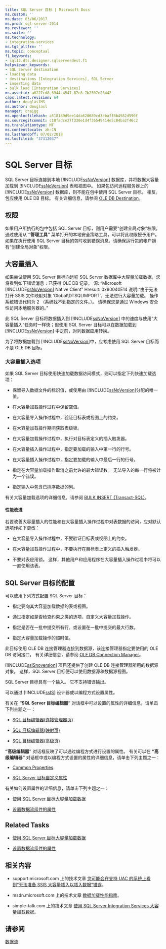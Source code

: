 ```yaml
---
title: SQL Server 目标 | Microsoft Docs
ms.custom: ''
ms.date: 03/06/2017
ms.prod: sql-server-2014
ms.reviewer: ''
ms.suite: ''
ms.technology:
- integration-services
ms.tgt_pltfrm: ''
ms.topic: conceptual
f1_keywords:
- sql12.dts.designer.sqlserverdest.f1
helpviewer_keywords:
- SQL Server destination
- loading data
- destinations [Integration Services], SQL Server
- inserting data
- bulk load [Integration Services]
ms.assetid: a0227cd8-6944-4547-87e8-7b2507e26442
caps.latest.revision: 64
author: douglaslMS
ms.author: douglasl
manager: craigg
ms.openlocfilehash: a518189d9ee14da620689cd3ebaff8b4982d590f
ms.sourcegitcommit: c18fadce27f330e1d4f36549414e5c84ba2f46c2
ms.translationtype: MT
ms.contentlocale: zh-CN
ms.lasthandoff: 07/02/2018
ms.locfileid: "37312037"
---
```

# <a name="sql-server-destination"></a>SQL Server 目标
  SQL Server 目标连接到本地 [!INCLUDE[ssNoVersion](../../includes/ssnoversion-md.md)] 数据库，并将数据大容量加载到 [!INCLUDE[ssNoVersion](../../includes/ssnoversion-md.md)] 表和视图中。 如果包访问远程服务器上的 [!INCLUDE[ssNoVersion](../../includes/ssnoversion-md.md)] 数据库，则不能在包中使用 SQL Server 目标。 相反，包应使用 OLE DB 目标。 有关详细信息，请参阅 [OLE DB Destination](ole-db-destination.md)。  
  
## <a name="permissions"></a>权限  
 如果用户所执行的包中包括 SQL Server 目标，则用户需要“创建全局对象”权限。 通过使用从 **“管理工具”** 菜单打开的本地安全策略工具，可以将此权限授予用户。 如果在执行使用 SQL Server 目标的包时收到错误消息，请确保运行包的帐户拥有“创建全局对象”权限。  
  
## <a name="bulk-inserts"></a>大容量插入  
 如果尝试使用 SQL Server 目标向远程 SQL Server 数据库中大容量加载数据，您将看到如下错误消息：已获得 OLE DB 记录。 源: “Microsoft [!INCLUDE[ssNoVersion](../../includes/ssnoversion-md.md)] Native Client” Hresult: 0x80040E14 说明:“由于无法打开 SSIS 文件映射对象 ‘Global\DTSQLIMPORT’，无法进行大容量加载。 操作系统错误代码为 2 （系统找不到指定的文件。）。 请确保您是通过 Windows 安全性访问本地服务器的。”  
  
 此 SQL Server 目标将数据插入到 [!INCLUDE[ssNoVersion](../../includes/ssnoversion-md.md)] 中的速度与使用“大容量插入”任务时一样快；但使用 SQL Server 目标可以在数据加载到 [!INCLUDE[ssNoVersion](../../includes/ssnoversion-md.md)] 中之前，对列数据应用转换。  
  
 为了将数据加载到 [!INCLUDE[ssNoVersion](../../includes/ssnoversion-md.md)]中，应考虑使用 SQL Server 目标而不是 OLE DB 目标。  
  
### <a name="bulk-insert-options"></a>大容量插入选项  
 如果 SQL Server 目标使用快速加载数据访问模式，则可以指定下列快速加载选项：  
  
-   保留导入数据文件的标识值，或使用由 [!INCLUDE[ssNoVersion](../../includes/ssnoversion-md.md)]分配的唯一值。  
  
-   在大容量加载操作过程中保留空值。  
  
-   在大容量导入操作过程中，验证目标表或视图上的约束。  
  
-   在大容量加载操作期间获取表级锁。  
  
-   在大容量加载操作过程中，执行对目标表定义的插入触发器。  
  
-   在大容量插入操作过程中，指定要加载的输入中第一行的行号。  
  
-   在大容量插入操作过程中，指定要加载的输入中最后一行的行号。  
  
-   指定在大容量加载操作取消之前允许的最大错误数。 无法导入的每一行将被计为一个错误。  
  
-   指定输入中包含已排序数据的列。  
  
 有关大容量加载选项的详细信息，请参阅 [BULK INSERT (Transact-SQL)](/sql/t-sql/statements/bulk-insert-transact-sql)。  
  
#### <a name="performance-improvements"></a>性能改进  
 若要改善大容量插入的性能和在大容量插入操作过程中对表数据的访问，应对默认选项作如下更改：  
  
-   在大容量导入操作过程中，不要验证目标表或视图上的约束。  
  
-   在大容量加载操作过程中，不要执行在目标表上定义的插入触发器。  
  
-   不要对表应用锁。 这样，其他用户和应用程序在大容量插入操作过程中将可以一直使用该表。  
  
## <a name="configuration-of-the-sql-server-destination"></a>SQL Server 目标的配置  
 可以使用下列方式配置 SQL Server 目标：  
  
-   指定要向其大容量加载数据的表或视图。  
  
-   通过指定如是否检查约束之类的选项，自定义大容量加载操作。  
  
-   指定是否在一批中提交所有行，或设置在一批中提交的最大行数。  
  
-   指定大容量加载操作的超时值。  
  
 此目标使用 OLE DB 连接管理器连接到数据源，该连接管理器指定要使用的 OLE DB 访问接口。 有关详细信息，请参阅 [OLE DB Connection Manager](../connection-manager/ole-db-connection-manager.md)。  
  
 [!INCLUDE[ssISnoversion](../../includes/ssisnoversion-md.md)] 项目还提供了创建 OLE DB 连接管理器所用的数据源对象。 这样，SQL Server 目标便可以使用数据源和数据源视图。  
  
 SQL Server 目标具有一个输入。 它不支持错误输出。  
  
 可以通过 [!INCLUDE[ssIS](../../includes/ssis-md.md)] 设计器或以编程方式设置属性。  
  
 有关在 **“SQL Server 目标编辑器”** 对话框中可以设置的属性的详细信息，请单击下列主题之一：  
  
-   [SQL 目标编辑器&#40;连接管理器页&#41;](../sql-destination-editor-connection-manager-page.md)  
  
-   [SQL 目标编辑器&#40;映射页&#41;](../sql-destination-editor-mappings-page.md)  
  
-   [SQL 目标编辑器&#40;高级页&#41;](../sql-destination-editor-advanced-page.md)  
  
 **“高级编辑器”** 对话框反映了可以通过编程方式进行设置的属性。 有关可以在 **“高级编辑器”** 对话框中或以编程方式设置的属性的详细信息，请单击下列主题之一：  
  
-   [Common Properties](../common-properties.md)  
  
-   [SQL Server 目标自定义属性](sql-server-destination-custom-properties.md)  
  
 有关如何设置属性的详细信息，请单击下列主题之一：  
  
-   [使用 SQL Server 目标大容量加载数据](sql-server-destination.md)  
  
-   [设置数据流组件的属性](set-the-properties-of-a-data-flow-component.md)  
  
## <a name="related-tasks"></a>Related Tasks  
  
-   [使用 SQL Server 目标大容量加载数据](sql-server-destination.md)  
  
-   [设置数据流组件的属性](set-the-properties-of-a-data-flow-component.md)  
  
## <a name="related-content"></a>相关内容  
  
-   support.microsoft.com 上的技术文章 [您可能会在支持 UAC 的系统上看到“无法准备 SSIS 大容量插入以插入数据”错误](http://go.microsoft.com/fwlink/?LinkId=199482)。  
  
-   msdn.microsoft.com 上的技术文章 [数据加载性能指南](http://go.microsoft.com/fwlink/?LinkId=233700)。  
  
-   simple-talk.com 上的技术文章 [使用 SQL Server Integration Services 大容量加载数据](http://go.microsoft.com/fwlink/?LinkId=233701)。  
  
## <a name="see-also"></a>请参阅  
 [数据流](data-flow.md)  
  
  
